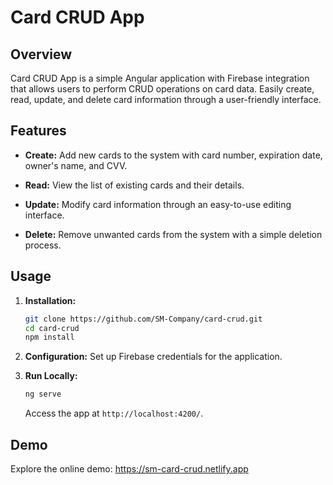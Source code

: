 # Card CRUD App

## Overview

Card CRUD App is a simple Angular application with Firebase integration that allows users to perform CRUD operations on card data. Easily create, read, update, and delete card information through a user-friendly interface.

## Features

- **Create:** Add new cards to the system with card number, expiration date, owner's name, and CVV.

- **Read:** View the list of existing cards and their details.

- **Update:** Modify card information through an easy-to-use editing interface.

- **Delete:** Remove unwanted cards from the system with a simple deletion process.

## Usage

1. **Installation:**
    ```bash
    git clone https://github.com/SM-Company/card-crud.git
    cd card-crud
    npm install
    ```

2. **Configuration:**
   Set up Firebase credentials for the application.

3. **Run Locally:**
    ```bash
    ng serve
    ```
    Access the app at `http://localhost:4200/`.

## Demo

Explore the online demo: https://sm-card-crud.netlify.app
